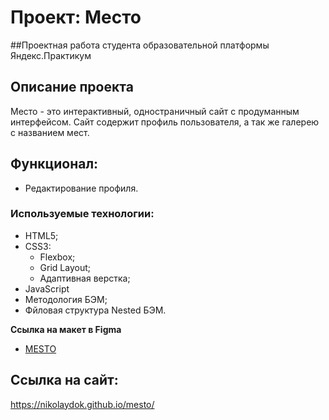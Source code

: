 # Проект: Место

##Проектная работа студента образовательной платформы Яндекс.Практикум

## Описание проекта
Место - это интерактивный, одностраничный сайт с продуманным интерфейсом.
Сайт содержит профиль пользователя, а так же галерею с названием мест.

## Функционал:
- Редактирование профиля.

### Используемые технологии:
- HTML5;
- CSS3:
  - Flexbox;
  - Grid Layout;
  - Адаптивная верстка;
- JavaScript
- Методология БЭМ;
- Фйловая структура Nested БЭМ.

**Ссылка на макет в Figma**

* [MESTO](https://www.figma.com/file/2cn9N9jSkmxD84oJik7xL7/JavaScript.-Sprint-4?node-id=0%3A1)

## Ссылка на сайт:
https://nikolaydok.github.io/mesto/
